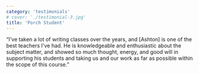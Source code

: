 ```yaml
---
category: 'testimonials'
# cover: './testimonial-3.jpg'
title: 'Porch Student'
---
```


“I've taken a lot of writing classes over the years, and [Ashton] is one of the best teachers I've had. He is knowledgeable and enthusiastic about the subject matter, and showed so much thought, energy, and good will in supporting his students and taking us and our work as far as possible within the scope of this course.”
